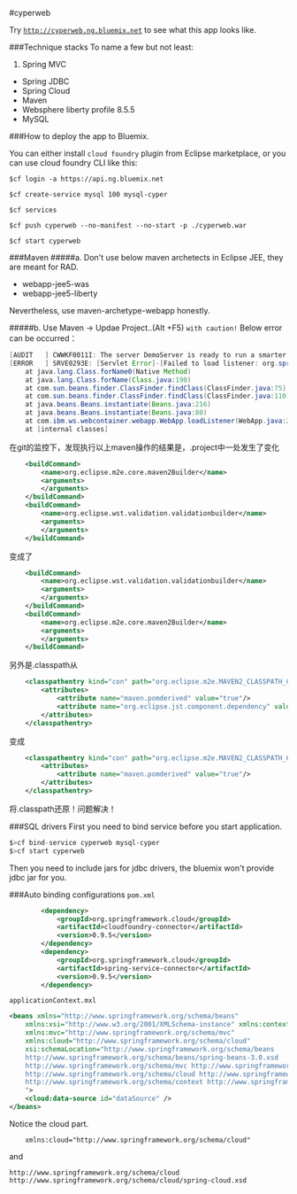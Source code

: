 #cyperweb

Try [`http://cyperweb.ng.bluemix.net`](http://cyperweb.ng.bluemix.net) to see what this app looks like.

###Technique stacks
To name a few but not least:

1. Spring MVC
* Spring JDBC
* Spring Cloud
* Maven
* Websphere liberty profile 8.5.5
* MySQL


###How to deploy the app to Bluemix.

You can either install `cloud foundry` plugin from 
Eclipse marketplace, or you can use cloud foundry CLI like this:
```shell
$cf login -a https://api.ng.bluemix.net

$cf create-service mysql 100 mysql-cyper

$cf services

$cf push cyperweb --no-manifest --no-start -p ./cyperweb.war

$cf start cyperweb

```
###Maven
#####a. Don't use below maven archetects in Eclipse JEE, they are meant for RAD.

* webapp-jee5-was
* webapp-jee5-liberty

Nevertheless, use maven-archetype-webapp honestly.


#####b. Use Maven -> Updae Project..(Alt +F5) `with caution!` Below error can be occurred：
```java
[AUDIT   ] CWWKF0011I: The server DemoServer is ready to run a smarter planet.
[ERROR   ] SRVE0293E: [Servlet Error]-[Failed to load listener: org.springframework.web.context.ContextLoaderListener]: java.lang.ClassNotFoundException: org/springframework/web/context/ContextLoaderListener
    at java.lang.Class.forName0(Native Method)
    at java.lang.Class.forName(Class.java:190)
	at com.sun.beans.finder.ClassFinder.findClass(ClassFinder.java:75)
	at com.sun.beans.finder.ClassFinder.findClass(ClassFinder.java:110)
	at java.beans.Beans.instantiate(Beans.java:216)
	at java.beans.Beans.instantiate(Beans.java:80)
	at com.ibm.ws.webcontainer.webapp.WebApp.loadListener(WebApp.java:2184)
	at [internal classes]
```
在git的监控下，发现执行以上maven操作的结果是，.project中一处发生了变化
```xml
	<buildCommand>
		<name>org.eclipse.m2e.core.maven2Builder</name>
		<arguments>
		</arguments>
	</buildCommand>
	<buildCommand>
		<name>org.eclipse.wst.validation.validationbuilder</name>
		<arguments>
		</arguments>
	</buildCommand>
```
变成了
```xml
	<buildCommand>
		<name>org.eclipse.wst.validation.validationbuilder</name>
		<arguments>
		</arguments>
	</buildCommand>
	<buildCommand>
		<name>org.eclipse.m2e.core.maven2Builder</name>
		<arguments>
		</arguments>
	</buildCommand>
```
另外是.classpath从
```xml
    <classpathentry kind="con" path="org.eclipse.m2e.MAVEN2_CLASSPATH_CONTAINER">
		<attributes>
			<attribute name="maven.pomderived" value="true"/>
			<attribute name="org.eclipse.jst.component.dependency" value="/WEB-INF/lib"/>
		</attributes>
	</classpathentry>
```
变成
```xml
    <classpathentry kind="con" path="org.eclipse.m2e.MAVEN2_CLASSPATH_CONTAINER">
		<attributes>
			<attribute name="maven.pomderived" value="true"/>
		</attributes>
	</classpathentry>
```
将.classpath还原！问题解决！

###SQL drivers
First you need to bind service before you start application.
```java
$>cf bind-service cyperweb mysql-cyper
$>cf start cyperweb
```

Then you need to include jars for jdbc drivers, the bluemix won't provide jdbc jar for you.

###Auto binding configurations
`pom.xml`
```xml
    	<dependency>
			<groupId>org.springframework.cloud</groupId>
			<artifactId>cloudfoundry-connector</artifactId>
			<version>0.9.5</version>
		</dependency>
		<dependency>
			<groupId>org.springframework.cloud</groupId>
			<artifactId>spring-service-connector</artifactId>
			<version>0.9.5</version>
		</dependency>
```
`applicationContext.mxl`
```xml
<beans xmlns="http://www.springframework.org/schema/beans"
    xmlns:xsi="http://www.w3.org/2001/XMLSchema-instance" xmlns:context="http://www.springframework.org/schema/context"
	xmlns:mvc="http://www.springframework.org/schema/mvc"
	xmlns:cloud="http://www.springframework.org/schema/cloud"
	xsi:schemaLocation="http://www.springframework.org/schema/beans
    http://www.springframework.org/schema/beans/spring-beans-3.0.xsd
    http://www.springframework.org/schema/mvc http://www.springframework.org/schema/mvc/spring-mvc-3.0.xsd
    http://www.springframework.org/schema/cloud http://www.springframework.org/schema/cloud/spring-cloud.xsd
    http://www.springframework.org/schema/context http://www.springframework.org/schema/context/spring-context-3.0.xsd
    ">
    <cloud:data-source id="dataSource" />
</beans>
```
Notice the cloud part.

`    xmlns:cloud="http://www.springframework.org/schema/cloud"`

and

`http://www.springframework.org/schema/cloud http://www.springframework.org/schema/cloud/spring-cloud.xsd`





